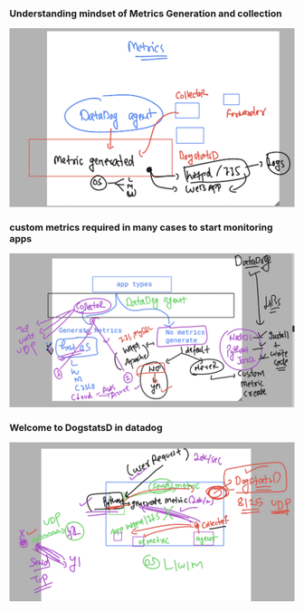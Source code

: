 ### Understanding mindset of Metrics Generation and collection 

<img src="gen1.png">

### custom metrics required in many cases to start monitoring apps 

<img src="custom.png">

### Welcome to DogstatsD in datadog 

<img src="dogs.png">

